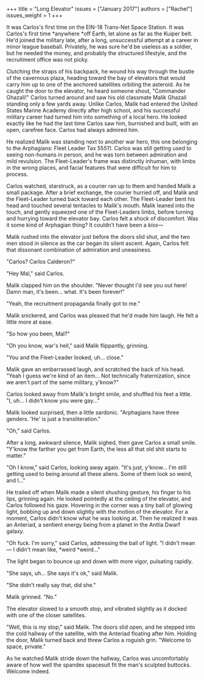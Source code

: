 +++
title = "Long Elevator"
issues = ["January 2017"]
authors = ["Rachel"]
issues_weight = 1
+++

It was Carlos's first time on the EIN-18 Trans-Net Space Station. It was Carlos's first time *anywhere *off Earth, let alone as far as the Kuiper belt. He'd joined the military late, after a long, unsuccessful attempt at a career in minor league baseball. Privately, he was sure he'd be useless as a soldier, but he needed the money, and probably the structured lifestyle, and the recruitment office was not picky.

Clutching the straps of his backpack, he wound his way through the bustle of the cavernous plaza, heading toward the bay of elevators that would carry him up to one of the anchored satellites orbiting the asteroid. As he caught the door to the elevator, he heard someone shout, "Commander Ghazali!" Carlos turned around and saw his old classmate Malik Ghazali standing only a few yards away. Unlike Carlos, Malik had entered the United States Marine Academy directly after high school, and his successful military career had turned him into something of a local hero. He looked exactly like he had the last time Carlos saw him, burnished and built, with an open, carefree face. Carlos had always admired him.

He realized Malik was standing next to another war hero, this one belonging to the Arphagians: Fleet Leader Tax 55511. Carlos was still getting used to seeing non-humans in person, and he was torn between admiration and mild revulsion. The Fleet-Leader's frame was distinctly inhuman, with limbs in the wrong places, and facial features that were difficult for him to process.

Carlos watched, starstruck, as a courier ran up to them and handed Malik a small package. After a brief exchange, the courier hurried off, and Malik and the Fleet-Leader turned back toward each other. The Fleet-Leader bent his head and touched several tentacles to Malik's mouth. Malik leaned into the touch, and gently squeezed one of the Fleet-Leaders limbs, before turning and hurrying toward the elevator bay. Carlos felt a shock of discomfort. Was it some kind of Arphagian thing? It couldn't have been a *kiss*—

Malik rushed into the elevator just before the doors slid shut, and the two men stood in silence as the car began its silent ascent. Again, Carlos felt that dissonant combination of admiration and uneasiness.

"Carlos? Carlos Calderon?"

"Hey Mal," said Carlos.

Malik clapped him on the shoulder. "Never thought I'd see you out here! Damn man, it's been... what. It's been forever!"

"Yeah, the recruitment propaganda finally got to me."

Malik snickered, and Carlos was pleased that he'd made him laugh. He felt a little more at ease.

"So how you been, Mal?"

"Oh you know, war's hell," said Malik flippantly, grinning.

"You and the Fleet-Leader looked, uh... close."

Malik gave an embarrassed laugh, and scratched the back of his head. "Yeah I guess we're kind of an item... Not technically fraternization, since we aren't part of the same military, y'know?"

Carlos looked away from Malik's bright smile, and shuffled his feet a little. "I, uh... I didn't know you were gay..."

Malik looked surprised, then a little sardonic. "Arphagians have three genders. 'He' is just a transliteration."

"Oh," said Carlos.

After a long, awkward silence, Malik sighed, then gave Carlos a small smile. "Y'know the farther you get from Earth, the less all that old shit starts to matter."

"Oh I know," said Carlos, looking away again. "It's just, y'know... I'm still getting used to being around all these aliens. Some of them look so weird, and I..."

He trailed off when Malik made a silent shushing gesture, his finger to his lips, grinning again. He looked pointedly at the ceiling of the elevator, and Carlos followed his gaze. Hovering in the corner was a tiny ball of glowing light, bobbing up and down slightly with the motion of the elevator. For a moment, Carlos didn't know what he was looking at. Then he realized it was an Anteriad, a sentient energy being from a planet in the Antlia Dwarf galaxy.

"Oh fuck. I'm sorry," said Carlos, addressing the ball of light. "I didn't mean— I didn't mean like, *weird *weird..."

The light began to bounce up and down with more vigor, pulsating rapidly.

"She says, uh... She says it's ok," said Malik.

"She didn't really say that, did she."

Malik grinned. "No."

The elevator slowed to a smooth stop, and vibrated slightly as it docked with one of the closer satellites.

"Well, this is my stop," said Malik. The doors slid open, and he stepped into the cold hallway of the satellite, with the Anteriad floating after him. Holding the door, Malik turned back and threw Carlos a roguish grin. "Welcome to space, private."

As he watched Malik stride down the hallway, Carlos was uncomfortably aware of how well the spandex spacesuit fit the man's sculpted buttocks. Welcome indeed.

